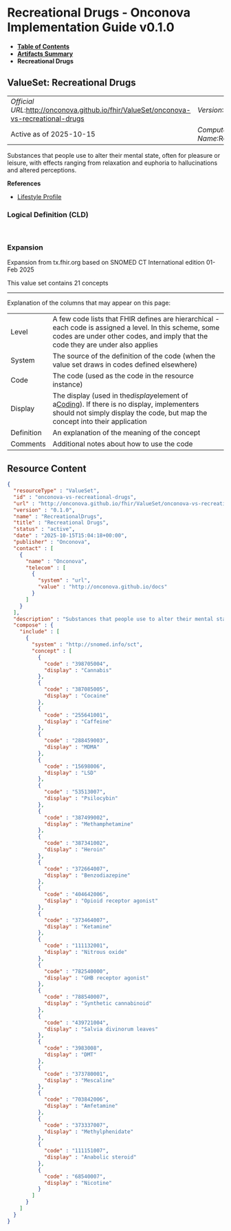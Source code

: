 # Recreational Drugs - Onconova Implementation Guide v0.1.0

* [**Table of Contents**](toc.md)
* [**Artifacts Summary**](artifacts.md)
* **Recreational Drugs**

## ValueSet: Recreational Drugs 

| | |
| :--- | :--- |
| *Official URL*:http://onconova.github.io/fhir/ValueSet/onconova-vs-recreational-drugs | *Version*:0.1.0 |
| Active as of 2025-10-15 | *Computable Name*:RecreationalDrugs |

 
Substances that people use to alter their mental state, often for pleasure or leisure, with effects ranging from relaxation and euphoria to hallucinations and altered perceptions. 

 **References** 

* [Lifestyle Profile](StructureDefinition-onconova-lifestyle.md)

### Logical Definition (CLD)

 

### Expansion

Expansion from tx.fhir.org based on SNOMED CT International edition 01-Feb 2025

This value set contains 21 concepts

-------

 Explanation of the columns that may appear on this page: 

| | |
| :--- | :--- |
| Level | A few code lists that FHIR defines are hierarchical - each code is assigned a level. In this scheme, some codes are under other codes, and imply that the code they are under also applies |
| System | The source of the definition of the code (when the value set draws in codes defined elsewhere) |
| Code | The code (used as the code in the resource instance) |
| Display | The display (used in the*display*element of a[Coding](http://hl7.org/fhir/R4/datatypes.html#Coding)). If there is no display, implementers should not simply display the code, but map the concept into their application |
| Definition | An explanation of the meaning of the concept |
| Comments | Additional notes about how to use the code |



## Resource Content

```json
{
  "resourceType" : "ValueSet",
  "id" : "onconova-vs-recreational-drugs",
  "url" : "http://onconova.github.io/fhir/ValueSet/onconova-vs-recreational-drugs",
  "version" : "0.1.0",
  "name" : "RecreationalDrugs",
  "title" : "Recreational Drugs",
  "status" : "active",
  "date" : "2025-10-15T15:04:18+00:00",
  "publisher" : "Onconova",
  "contact" : [
    {
      "name" : "Onconova",
      "telecom" : [
        {
          "system" : "url",
          "value" : "http://onconova.github.io/docs"
        }
      ]
    }
  ],
  "description" : "Substances that people use to alter their mental state, often for pleasure or leisure, with effects ranging from relaxation and euphoria to hallucinations and altered perceptions.",
  "compose" : {
    "include" : [
      {
        "system" : "http://snomed.info/sct",
        "concept" : [
          {
            "code" : "398705004",
            "display" : "Cannabis"
          },
          {
            "code" : "387085005",
            "display" : "Cocaine"
          },
          {
            "code" : "255641001",
            "display" : "Caffeine"
          },
          {
            "code" : "288459003",
            "display" : "MDMA"
          },
          {
            "code" : "15698006",
            "display" : "LSD"
          },
          {
            "code" : "53513007",
            "display" : "Psilocybin"
          },
          {
            "code" : "387499002",
            "display" : "Methamphetamine"
          },
          {
            "code" : "387341002",
            "display" : "Heroin"
          },
          {
            "code" : "372664007",
            "display" : "Benzodiazepine"
          },
          {
            "code" : "404642006",
            "display" : "Opioid receptor agonist"
          },
          {
            "code" : "373464007",
            "display" : "Ketamine"
          },
          {
            "code" : "111132001",
            "display" : "Nitrous oxide"
          },
          {
            "code" : "782540000",
            "display" : "GHB receptor agonist"
          },
          {
            "code" : "788540007",
            "display" : "Synthetic cannabinoid"
          },
          {
            "code" : "439721004",
            "display" : "Salvia divinorum leaves"
          },
          {
            "code" : "3983008",
            "display" : "DMT"
          },
          {
            "code" : "373780001",
            "display" : "Mescaline"
          },
          {
            "code" : "703842006",
            "display" : "Amfetamine"
          },
          {
            "code" : "373337007",
            "display" : "Methylphenidate"
          },
          {
            "code" : "111151007",
            "display" : "Anabolic steroid"
          },
          {
            "code" : "68540007",
            "display" : "Nicotine"
          }
        ]
      }
    ]
  }
}

```
